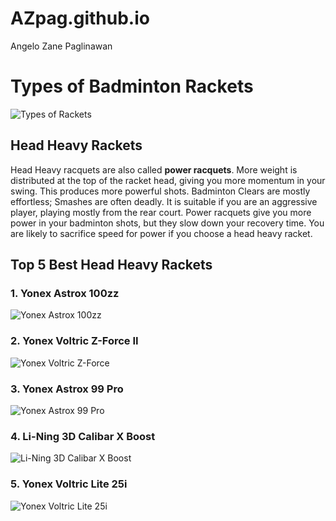 # AZpag.github.io
Angelo Zane Paglinawan
# Types of Badminton Rackets
 ![Types of Rackets](https://cdn.shopify.com/s/files/1/0020/9407/1890/files/4_480x480.jpg?v=1559302482)
## Head Heavy Rackets
Head Heavy racquets are also called **power racquets**. More weight is distributed at the top of the racket head, giving you more momentum in your swing. This produces more powerful shots. Badminton Clears are mostly effortless; Smashes are often deadly. It is suitable if you are an aggressive player, playing mostly from the rear court.
Power racquets give you more power in your badminton shots, but they slow down your recovery time. You are likely to sacrifice speed for power if you choose a head heavy racket.
## Top 5 Best Head Heavy Rackets
### 1. Yonex Astrox 100zz
![Yonex Astrox 100zz](https://triplepointsports.com/cdn/shop/articles/AX100ZZ-N_00-900x900.jpg?v=1683539035)
### 2. Yonex Voltric Z-Force II
![Yonex Voltric Z-Force](https://lzd-img-global.slatic.net/g/p/2338d6c23e58890f45ca74ef99e3845d.jpg_720x720q80.jpg)
### 3. Yonex Astrox 99 Pro
![Yonex Astrox 99 Pro](https://encrypted-tbn0.gstatic.com/images?q=tbn:ANd9GcTNYKdCQ8KZLcp6HptyXAIu0LibIbC5UJDpmCVlm4jUZ3RICOU7q4_9DWqEcJ0rAzzWOfQ&usqp=CAU)
### 4. Li-Ning 3D Calibar X Boost
![Li-Ning 3D Calibar X Boost](https://www.liningthailand.com/image/cache/catalog/Technology/Calibar-series-734x734.jpg)
### 5.  Yonex Voltric Lite 25i
![ Yonex Voltric Lite 25i](https://rukminim2.flixcart.com/image/850/1000/xif0q/racquet/5/h/y/-original-imagtgbkczhwsqhg.jpeg?q=90)
